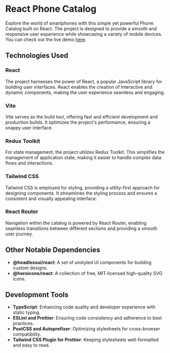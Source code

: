 # React Phone Catalog

Explore the world of smartphones with this simple yet powerful Phone Catalog built on React. The project is designed to provide a smooth and responsive user experience while showcasing a variety of mobile devices. You can check out the live demo [here](https://donizer.github.io/vite_react_phone-catalog/).

## Technologies Used

### React
The project harnesses the power of React, a popular JavaScript library for building user interfaces. React enables the creation of interactive and dynamic components, making the user experience seamless and engaging.

### Vite
Vite serves as the build tool, offering fast and efficient development and production builds. It optimizes the project's performance, ensuring a snappy user interface.

### Redux Toolkit
For state management, the project utilizes Redux Toolkit. This simplifies the management of application state, making it easier to handle complex data flows and interactions.

### Tailwind CSS
Tailwind CSS is employed for styling, providing a utility-first approach for designing components. It streamlines the styling process and ensures a consistent and visually appealing interface.

### React Router
Navigation within the catalog is powered by React Router, enabling seamless transitions between different sections and providing a smooth user journey.

## Other Notable Dependencies

- **@headlessui/react**: A set of unstyled UI components for building custom designs.
- **@heroicons/react**: A collection of free, MIT-licensed high-quality SVG icons.

## Development Tools

- **TypeScript**: Enhancing code quality and developer experience with static typing.
- **ESLint and Prettier**: Ensuring code consistency and adherence to best practices.
- **PostCSS and Autoprefixer**: Optimizing stylesheets for cross-browser compatibility.
- **Tailwind CSS Plugin for Prettier**: Keeping stylesheets well-formatted and easy to read.
